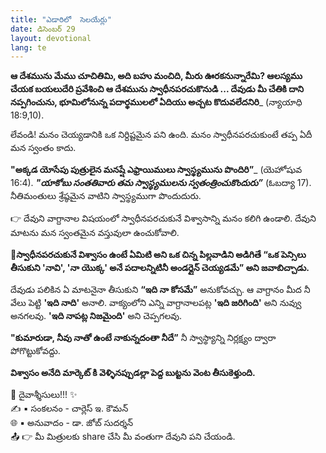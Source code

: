 ```yaml
---
title: "ఎడారిలో  సెలయేర్లు"
date: డిసెంబర్ 29
layout: devotional
lang: te
---
```


**ఆ దేశమును మేము చూచితిమి, అది బహు మంచిది, మీరు ఊరకనున్నారేమి? ఆలస్యము చేయక బయలుదేరి ప్రవేశించి ఆ దేశమును స్వాధీనపరచుకొనుడి ... దేవుడు మీ చేతికి దాని నప్పగించును, భూమిలోనున్న పదార్థములలో ఏదియు అచ్చట కొదువలేదనిరి**_ (న్యాయాధి 18:9,10).

లేవండి! మనం చెయ్యడానికి ఒక నిర్దిష్టమైన పని ఉంది. మనం స్వాధీనపరచుకుంటే తప్ప ఏదీ మన స్వంతం కాదు. 

**"అక్కడ యోసేపు పుత్రులైన  మనష్షే  ఎఫ్రాయిములు స్వాస్థ్యమును పొందిరి”**_ (యెహోషువ 16:4). 
***"యాకోబు సంతతివారు తమ స్వాస్థ్యములను స్వతంత్రించుకొందురు”*** (ఓబద్యా 17). నీతిమంతులు శ్రేష్ఠమైన వాటిని స్వాస్థ్యముగా పొందుదురు.

👉 దేవుని వాగ్దానాల విషయంలో స్వాధీనపరచుకునే విశ్వాసాన్ని మనం కలిగి ఉండాలి. దేవుని మాటను మన స్వంతమైన వస్తువులా ఉంచుకోవాలి. 

**📖స్వాధీనపరచుకునే విశ్వాసం ఉంటే ఏమిటి అని ఒక చిన్న పిల్లవాడిని అడిగితే “ఒక పెన్సిలు తీసుకుని 'నావి', 'నా యొక్క' అనే పదాలన్నిటినీ అండర్లైన్ చెయ్యడమే” అని జవాబిచ్చాడు.**

దేవుడు పలికిన ఏ మాటనైనా తీసుకుని **“ఇది నా కోసమే”** అనుకోవచ్చు. ఆ వాగ్దానం మీద నీ వేలు పెట్టి **'ఇది నాది'** అనాలి. వాక్యంలోని ఎన్ని వాగ్దానాలపట్ల **'ఇది జరిగింది'** అని నువ్వు అనగలవు. **'ఇది నాపట్ల నిజమైంది'** అని చెప్పగలవు.

**"కుమారుడా, నీవు నాతో ఉంటే నాకున్నదంతా నీదే”** నీ స్వాస్థ్యాన్ని నిర్లక్ష్యం ద్వారా పోగొట్టుకోవద్దు.

**విశ్వాసం అనేది మార్కెట్ కి వెళ్ళినప్పుడల్లా పెద్ద బుట్టను వెంట తీసుకెళ్తుంది.**

<div class="blessing">🙏 <span class="bless-text">దైవాశ్శీసులు!!!</span> ✨</div>

<div class="credit">✍️ <span class="credit-text">▪ సంకలనం - చార్లెస్ ఇ. కౌమన్</span></div>
<div class="credit">🌐 <span class="credit-text">▪ అనువాదం - డా. జోబ్ సుదర్శన్</span></div>


<div class="share">📤 👉 <span class="share-text">మీ మిత్రులకు share చేసి మీ వంతుగా దేవుని పని చేయండి.</span></div>
